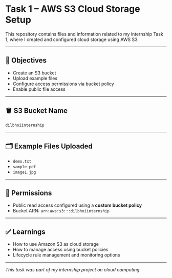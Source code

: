 # Task 1 – AWS S3 Cloud Storage Setup

This repository contains files and information related to my internship Task 1, where I created and configured cloud storage using AWS S3.

---

## 🎯 Objectives

- Create an S3 bucket
- Upload example files
- Configure access permissions via bucket policy
- Enable public file access

---

## 🪣 S3 Bucket Name

`dilbhoiinternship`

---

## 🗂️ Example Files Uploaded

- `demo.txt`
- `sample.pdf`
- `image1.jpg`

---

## 🔐 Permissions

- Public read access configured using a **custom bucket policy**
- Bucket ARN: `arn:aws:s3:::dilbhoiinternship`

---

## ✅ Learnings

- How to use Amazon S3 as cloud storage
- How to manage access using bucket policies
- Lifecycle rule management and monitoring options

---

*This task was part of my internship project on cloud computing.*
